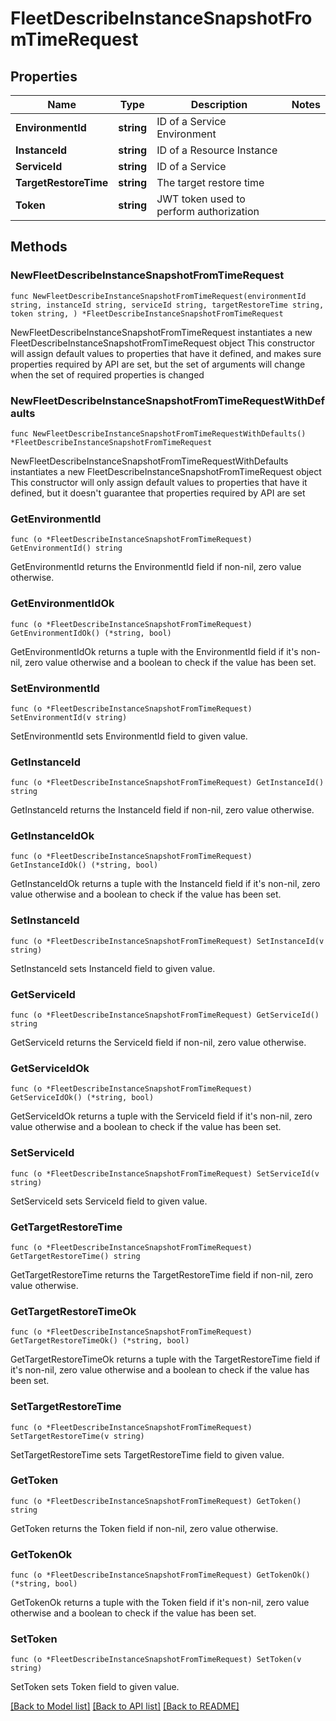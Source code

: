 # FleetDescribeInstanceSnapshotFromTimeRequest

## Properties

Name | Type | Description | Notes
------------ | ------------- | ------------- | -------------
**EnvironmentId** | **string** | ID of a Service Environment | 
**InstanceId** | **string** | ID of a Resource Instance | 
**ServiceId** | **string** | ID of a Service | 
**TargetRestoreTime** | **string** | The target restore time | 
**Token** | **string** | JWT token used to perform authorization | 

## Methods

### NewFleetDescribeInstanceSnapshotFromTimeRequest

`func NewFleetDescribeInstanceSnapshotFromTimeRequest(environmentId string, instanceId string, serviceId string, targetRestoreTime string, token string, ) *FleetDescribeInstanceSnapshotFromTimeRequest`

NewFleetDescribeInstanceSnapshotFromTimeRequest instantiates a new FleetDescribeInstanceSnapshotFromTimeRequest object
This constructor will assign default values to properties that have it defined,
and makes sure properties required by API are set, but the set of arguments
will change when the set of required properties is changed

### NewFleetDescribeInstanceSnapshotFromTimeRequestWithDefaults

`func NewFleetDescribeInstanceSnapshotFromTimeRequestWithDefaults() *FleetDescribeInstanceSnapshotFromTimeRequest`

NewFleetDescribeInstanceSnapshotFromTimeRequestWithDefaults instantiates a new FleetDescribeInstanceSnapshotFromTimeRequest object
This constructor will only assign default values to properties that have it defined,
but it doesn't guarantee that properties required by API are set

### GetEnvironmentId

`func (o *FleetDescribeInstanceSnapshotFromTimeRequest) GetEnvironmentId() string`

GetEnvironmentId returns the EnvironmentId field if non-nil, zero value otherwise.

### GetEnvironmentIdOk

`func (o *FleetDescribeInstanceSnapshotFromTimeRequest) GetEnvironmentIdOk() (*string, bool)`

GetEnvironmentIdOk returns a tuple with the EnvironmentId field if it's non-nil, zero value otherwise
and a boolean to check if the value has been set.

### SetEnvironmentId

`func (o *FleetDescribeInstanceSnapshotFromTimeRequest) SetEnvironmentId(v string)`

SetEnvironmentId sets EnvironmentId field to given value.


### GetInstanceId

`func (o *FleetDescribeInstanceSnapshotFromTimeRequest) GetInstanceId() string`

GetInstanceId returns the InstanceId field if non-nil, zero value otherwise.

### GetInstanceIdOk

`func (o *FleetDescribeInstanceSnapshotFromTimeRequest) GetInstanceIdOk() (*string, bool)`

GetInstanceIdOk returns a tuple with the InstanceId field if it's non-nil, zero value otherwise
and a boolean to check if the value has been set.

### SetInstanceId

`func (o *FleetDescribeInstanceSnapshotFromTimeRequest) SetInstanceId(v string)`

SetInstanceId sets InstanceId field to given value.


### GetServiceId

`func (o *FleetDescribeInstanceSnapshotFromTimeRequest) GetServiceId() string`

GetServiceId returns the ServiceId field if non-nil, zero value otherwise.

### GetServiceIdOk

`func (o *FleetDescribeInstanceSnapshotFromTimeRequest) GetServiceIdOk() (*string, bool)`

GetServiceIdOk returns a tuple with the ServiceId field if it's non-nil, zero value otherwise
and a boolean to check if the value has been set.

### SetServiceId

`func (o *FleetDescribeInstanceSnapshotFromTimeRequest) SetServiceId(v string)`

SetServiceId sets ServiceId field to given value.


### GetTargetRestoreTime

`func (o *FleetDescribeInstanceSnapshotFromTimeRequest) GetTargetRestoreTime() string`

GetTargetRestoreTime returns the TargetRestoreTime field if non-nil, zero value otherwise.

### GetTargetRestoreTimeOk

`func (o *FleetDescribeInstanceSnapshotFromTimeRequest) GetTargetRestoreTimeOk() (*string, bool)`

GetTargetRestoreTimeOk returns a tuple with the TargetRestoreTime field if it's non-nil, zero value otherwise
and a boolean to check if the value has been set.

### SetTargetRestoreTime

`func (o *FleetDescribeInstanceSnapshotFromTimeRequest) SetTargetRestoreTime(v string)`

SetTargetRestoreTime sets TargetRestoreTime field to given value.


### GetToken

`func (o *FleetDescribeInstanceSnapshotFromTimeRequest) GetToken() string`

GetToken returns the Token field if non-nil, zero value otherwise.

### GetTokenOk

`func (o *FleetDescribeInstanceSnapshotFromTimeRequest) GetTokenOk() (*string, bool)`

GetTokenOk returns a tuple with the Token field if it's non-nil, zero value otherwise
and a boolean to check if the value has been set.

### SetToken

`func (o *FleetDescribeInstanceSnapshotFromTimeRequest) SetToken(v string)`

SetToken sets Token field to given value.



[[Back to Model list]](../README.md#documentation-for-models) [[Back to API list]](../README.md#documentation-for-api-endpoints) [[Back to README]](../README.md)


